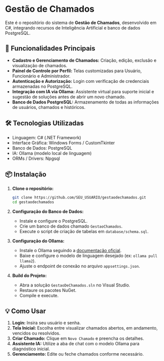 # Gestão de Chamados

Este é o repositório do sistema de **Gestão de Chamados**, desenvolvido em C#, integrando recursos de Inteligência Artificial e banco de dados PostgreSQL.

## 🚀 Funcionalidades Principais

* **Cadastro e Gerenciamento de Chamados:** Criação, edição, exclusão e visualização de chamados.
* **Painel de Controle por Perfil:** Telas customizadas para Usuário, Funcionário e Administrador.
* **Autenticação e Autorização:** Login com verificação de credenciais armazenadas no PostgreSQL.
* **Integração com IA via Ollama:** Assistente virtual para suporte inicial e sugestão de soluções antes de abrir um novo chamado.
* **Banco de Dados PostgreSQL:** Armazenamento de todas as informações de usuários, chamados e históricos.

## 🛠️ Tecnologias Utilizadas

* Linguagem: C# (.NET Framework)
* Interface Gráfica: Windows Forms / CustomTkinter
* Banco de Dados: PostgreSQL
* IA: Ollama (modelo local de linguagem)
* ORMs / Drivers: Npgsql

## 📦 Instalação

1. **Clone o repositório:**

   ```bash
   git clone https://github.com/SEU_USUARIO/gestaodechamados.git
   cd gestaodechamados
   ```

2. **Configuração do Banco de Dados:**

   * Instale e configure o PostgreSQL.
   * Crie um banco de dados chamado `GestaoChamados`.
   * Execute o script de criação de tabelas em `database/schema.sql`.

3. **Configuração do Ollama:**

   * Instale o Ollama seguindo a [documentação oficial](https://ollama.com/docs).
   * Baixe e configure o modelo de linguagem desejado (ex: `ollama pull llama2`).
   * Ajuste o endpoint de conexão no arquivo `appsettings.json`.

4. **Build do Projeto:**

   * Abra a solução `GestaoDeChamados.sln` no Visual Studio.
   * Restaure os pacotes NuGet.
   * Compile e execute.

## 💡 Como Usar

1. **Login:** Insira seu usuário e senha.
2. **Tela Inicial:** Escolha entre visualizar chamados abertos, em andamento, vencidos ou resolvidos.
3. **Criar Chamado:** Clique em `Novo Chamado` e preencha os detalhes.
4. **Assistente IA:** Utilize a aba de chat com o modelo Ollama para diagnóstico inicial.
5. **Gerenciamento:** Edite ou feche chamados conforme necessário.

